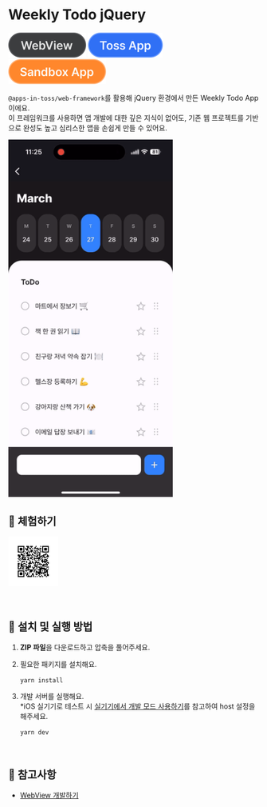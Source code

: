 # Weekly Todo jQuery

![WebView](../assets/tags/tag-webview.svg)
![Toss App](../assets/tags/tag-toss-app.svg)
![Sandbox App](../assets/tags/tag-sandbox-app.svg)

`@apps-in-toss/web-framework`를 활용해 jQuery 환경에서 만든 Weekly Todo App이에요.  
이 프레임워크를 사용하면 앱 개발에 대한 깊은 지식이 없어도, 기존 웹 프로젝트를 기반으로 완성도 높고 심리스한 앱을 손쉽게 만들 수 있어요.

<img src="../assets/examples/weekly-todo-example-video.gif" alt="example gif" width="330px" />

<br />

## 📲 체험하기

<img src="../assets/qr-codes/weekly-todo-jquery-qr-code.svg" ait="qr code" width="100px" />&nbsp;

<br />

## 🚀 설치 및 실행 방법

1. **ZIP 파일**을 다운로드하고 압축을 풀어주세요.

2. 필요한 패키지를 설치해요.

   ```
   yarn install
   ```

3. 개발 서버를 실행해요.  
   \*iOS 실기기로 테스트 시 [실기기에서 개발 모드 사용하기](https://developers-apps-in-toss.toss.im/tutorials/webview.html#%E1%84%80%E1%85%A2%E1%84%87%E1%85%A1%E1%86%AF-%E1%84%89%E1%85%A5%E1%84%87%E1%85%A5%E1%84%85%E1%85%B3%E1%86%AF-%E1%84%89%E1%85%B5%E1%86%AF%E1%84%80%E1%85%B5%E1%84%80%E1%85%B5%E1%84%8B%E1%85%A6%E1%84%89%E1%85%A5-%E1%84%8C%E1%85%A5%E1%86%B8%E1%84%80%E1%85%B3%E1%86%AB-%E1%84%80%E1%85%A1%E1%84%82%E1%85%B3%E1%86%BC%E1%84%92%E1%85%A1%E1%84%80%E1%85%A6-%E1%84%89%E1%85%A5%E1%86%AF%E1%84%8C%E1%85%A5%E1%86%BC%E1%84%92%E1%85%A1%E1%84%80%E1%85%B5)를 참고하여 host 설정을 해주세요.

   ```
   yarn dev
   ```

<br />

## 📌 참고사항

- [WebView 개발하기](https://developers-apps-in-toss.toss.im/tutorials/webview.html)
